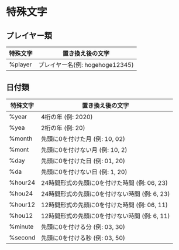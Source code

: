 # 特殊文字
## プレイヤー類
|特殊文字|置き換え後の文字               |
|-------|------------------------------|
|%player|プレイヤー名(例: hogehoge12345)|

## 日付類
|特殊文字|置き換え後の文字                           |
|-------|------------------------------------------|
|%year  |4桁の年 (例: 2020)                         |
|%yea   |2桁の年 (例: 20)                           |
|%month |先頭に0を付けた月 (例: 10, 02)              |
|%mont  |先頭に0を付けない月 (例: 10, 2)             |
|%day   |先頭に0を付けた日 (例: 01, 20)              |
|%da    |先頭に0を付けない日 (例: 1, 20)             |
|%hour24|24時間形式の先頭に0を付けた時間 (例: 06, 23) |
|%hou24 |24時間形式の先頭に0を付けない時間 (例: 6, 23)|
|%hour12|12時間形式の先頭に0を付けた時間 (例: 06, 11) |
|%hou12 |12時間形式の先頭に0を付けない時間 (例: 6, 11)|
|%minute|先頭に0を付ける分 (例: 03, 30)              |
|%second|先頭に0を付ける秒 (例: 03, 50)              |
